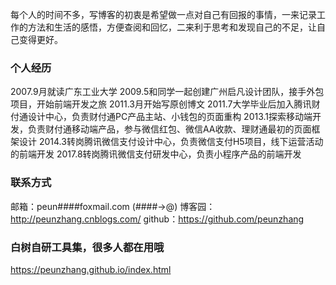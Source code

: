 每个人的时间不多，写博客的初衷是希望做一点对自己有回报的事情，一来记录工作的方法和生活的感悟，方便查阅和回忆，二来利于思考和发现自己的不足，让自己变得更好。

### 个人经历
2007.9月就读广东工业大学
2009.5和同学一起创建广州启凡设计团队，接手外包项目，开始前端开发之旅
2011.3月开始写原创博文
2011.7大学毕业后加入腾讯财付通设计中心，负责财付通PC产品主站、小钱包的页面重构
2013.1探索移动端开发，负责财付通移动端产品，参与微信红包、微信AA收款、理财通最初的页面框架设计
2014.3转岗腾讯微信支付设计中心，负责微信支付H5项目，线下运营活动的前端开发
2017.8转岗腾讯微信支付研发中心，负责小程序产品的前端开发
### 联系方式

邮箱：peun####foxmail.com (####→@)
博客园：http://peunzhang.cnblogs.com/
github：https://github.com/peunzhang

### 白树自研工具集，很多人都在用哦
https://peunzhang.github.io/index.html

